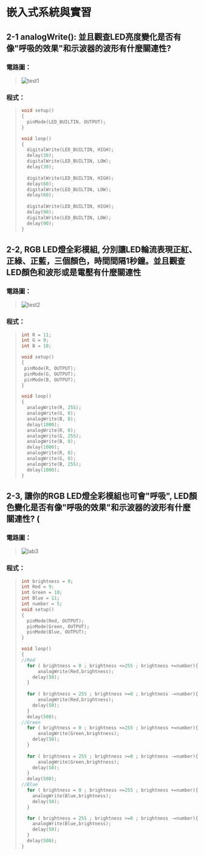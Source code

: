 # 嵌入式系統與實習

## 2-1 analogWrite(): 並且觀查LED亮度變化是否有像"呼吸的效果"和示波器的波形有什麼關連性?

### 電路圖：
> ![test1](https://user-images.githubusercontent.com/31268069/132115079-7816d953-140b-4f84-aa95-9427b47de9dd.gif)

### 程式：
> ```c++
> void setup()
> {
>   pinMode(LED_BUILTIN, OUTPUT);
> }
> 
> void loop()
> {
>   digitalWrite(LED_BUILTIN, HIGH);
>   delay(30); 
>   digitalWrite(LED_BUILTIN, LOW);
>   delay(30); 
>   
>   digitalWrite(LED_BUILTIN, HIGH);
>   delay(60); 
>   digitalWrite(LED_BUILTIN, LOW);
>   delay(60);
>   
>   digitalWrite(LED_BUILTIN, HIGH);
>   delay(90);
>   digitalWrite(LED_BUILTIN, LOW);
>   delay(90); 
> }
> ```



## 2-2, RGB LED燈全彩模組, 分別讓LED輪流表現正紅、正綠、正藍，三個顏色，時間間隔1秒鐘。並且觀查LED顏色和波形或是電壓有什麼關連性

### 電路圖：
> ![test2](https://user-images.githubusercontent.com/31268069/132115082-819007ea-5e67-49a0-a76f-4ff99fec2c43.gif)

### 程式：
> ```c++
>int R = 11;
>int G = 9;
>int B = 10;
>
>void setup()
>{
>  pinMode(R, OUTPUT);
>  pinMode(G, OUTPUT);
>  pinMode(B, OUTPUT);  
>}
>
>void loop()
>{
>	analogWrite(R, 255);
>	analogWrite(G, 0);
>	analogWrite(B, 0);
>  	delay(1000);
>	analogWrite(R, 0);
>	analogWrite(G, 255);
>	analogWrite(B, 0);
>  	delay(1000);
>	analogWrite(R, 0);
>	analogWrite(G, 0);
>	analogWrite(B, 255);
>  	delay(1000);  
>}
> ```

## 2-3, 讓你的RGB LED燈全彩模組也可會"呼吸", LED顏色變化是否有像"呼吸的效果"和示波器的波形有什麼關連性? (

### 電路圖：
> ![lab3](https://user-images.githubusercontent.com/31268069/132971088-573ba7b4-7c84-4bae-988c-de328ad67ae3.gif)

### 程式：
> ```c++
> int brightness = 0;
> int Red = 9;
> int Green = 10;
> int Blue = 11;
> int number = 5;
> void setup()
> {
>   pinMode(Red, OUTPUT);
>   pinMode(Green, OUTPUT);
>   pinMode(Blue, OUTPUT);
> }
> 
> void loop()
> {
> //Red
>   for ( brightness = 0 ; brightness <=255 ; brightness +=number){
>   	analogWrite(Red,brightness);
>     delay(50);
>   }
>   
>   for ( brightness = 255 ; brightness >=0 ; brightness -=number){
>   	analogWrite(Red,brightness);
>     delay(50);
>   }
>   delay(500);
> //Green
>   for ( brightness = 0 ; brightness <=255 ; brightness +=number){
>   	analogWrite(Green,brightness);
>     delay(50);
>   }
>   
>   for ( brightness = 255 ; brightness >=0 ; brightness -=number){
>   	analogWrite(Green,brightness);
>     delay(50);
>   }
>   delay(500);
> //Blue
>   for ( brightness = 0 ; brightness <=255 ; brightness +=number){
>     analogWrite(Blue,brightness);
>     delay(50);
>   }
> 
>   for ( brightness = 255 ; brightness >=0 ; brightness -=number){
>     analogWrite(Blue,brightness);
>     delay(50);
>   }
>   delay(500);
> }
> ```

